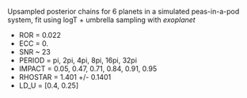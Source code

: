Upsampled posterior chains for 6 planets in a simulated peas-in-a-pod system, fit using logT + umbrella sampling with *exoplanet*

- ROR     = 0.022
- ECC     = 0.
- SNR     ~ 23
- PERIOD  = pi,   2pi,  4pi,  8pi,  16pi, 32pi
- IMPACT  = 0.05, 0.47, 0.71, 0.84, 0.91, 0.95
- RHOSTAR = 1.401 +/- 0.1401
- LD_U = [0.4, 0.25]
